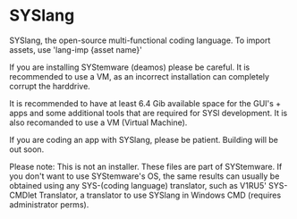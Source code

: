 # SYSlang
SYSlang, the open-source multi-functional coding language.
To import assets, use 'lang-imp {asset name}'

If you are installing SYStemware (deamos) please be careful. It is recommended to use a VM, as an incorrect installation can completely corrupt the harddrive.

It is recommended to have at least 6.4 Gib available space for the GUI's + apps and some additional tools that are required for SYSl development. It is also recomanded to use a VM (Virtual Machine).

If you are coding an app with SYSlang, please be patient. Building will be out soon.

Please note: This is not an installer. These files are part of SYStemware. If you don't want to use SYStemware's OS, the same results can usually be obtained using any SYS-(coding language) translator, such as V1RU5' SYS-CMDlet Translator, a translator to use SYSlang in Windows CMD (requires administrator perms).
